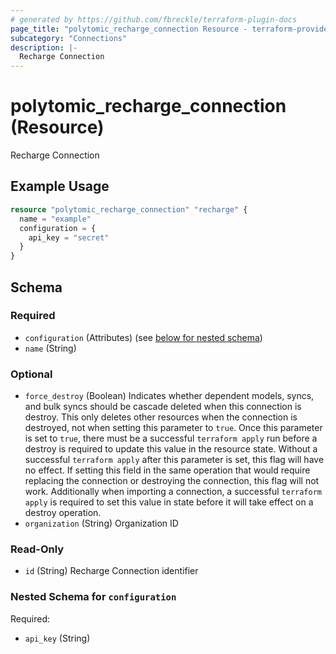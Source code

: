```yaml
---
# generated by https://github.com/fbreckle/terraform-plugin-docs
page_title: "polytomic_recharge_connection Resource - terraform-provider-polytomic"
subcategory: "Connections"
description: |-
  Recharge Connection
---
```


# polytomic_recharge_connection (Resource)

Recharge Connection

## Example Usage

```terraform
resource "polytomic_recharge_connection" "recharge" {
  name = "example"
  configuration = {
    api_key = "secret"
  }
}
```

<!-- schema generated by tfplugindocs -->
## Schema

### Required

- `configuration` (Attributes) (see [below for nested schema](#nestedatt--configuration))
- `name` (String)

### Optional

- `force_destroy` (Boolean) Indicates whether dependent models, syncs, and bulk syncs should be cascade deleted when this connection is destroy. This only deletes other resources when the connection is destroyed, not when setting this parameter to `true`. Once this parameter is set to `true`, there must be a successful `terraform apply` run before a destroy is required to update this value in the resource state. Without a successful `terraform apply` after this parameter is set, this flag will have no effect. If setting this field in the same operation that would require replacing the connection or destroying the connection, this flag will not work. Additionally when importing a connection, a successful `terraform apply` is required to set this value in state before it will take effect on a destroy operation.
- `organization` (String) Organization ID

### Read-Only

- `id` (String) Recharge Connection identifier

<a id="nestedatt--configuration"></a>
### Nested Schema for `configuration`

Required:

- `api_key` (String)


